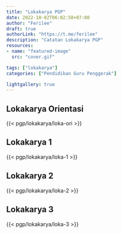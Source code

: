 ```yaml
---
title: "Lokakarya PGP"
date: 2022-10-02T06:02:58+07:00
author: "Ferilee"
draft: true
authorLink: "https://t.me/ferilee"
description: "Catatan Lokakarya PGP"
resources:
- name: "featured-image"
  src: "cover.gif"

tags: ["lokakarya"]
categories: ["Pendidikan Guru Penggerak"]

lightgallery: true
---
```

## Lokakarya Orientasi
{{< pgp/lokakarya/loka-ori >}}

## Lokakarya 1
{{< pgp/lokakarya/loka-1 >}}

## Lokakarya 2
{{< pgp/lokakarya/loka-2 >}}

## Lokakarya 3
{{< pgp/lokakarya/loka-3 >}}
